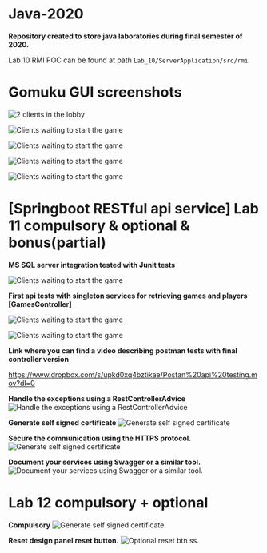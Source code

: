 # Java-2020
**Repository created to store java laboratories during final semester of 2020.**

Lab 10 RMI POC can be found at path `Lab_10/ServerApplication/src/rmi`


# **Gomuku GUI screenshots**


![2 clients in the lobby](https://github.com/mrcretu/Java-2020/blob/master/Lab_10/Screenshot%202020-05-10%20at%2017.03.22.png)

![Clients waiting to start the game](https://github.com/mrcretu/Java-2020/blob/master/Lab_10/Screenshot%202020-05-10%20at%2015.42.31.png)

![Clients waiting to start the game](https://github.com/mrcretu/Java-2020/blob/master/Lab_10/Screenshot%202020-05-10%20at%2016.10.51.png)

![Clients waiting to start the game](https://github.com/mrcretu/Java-2020/blob/master/Lab_10/Screenshot%202020-05-10%20at%2016.10.40.png)

![Clients waiting to start the game](https://github.com/mrcretu/Java-2020/blob/master/Lab_10/Screenshot%202020-05-10%20at%2017.05.47.png)

# **[Springboot RESTful api service] Lab 11 compulsory & optional & bonus(partial)** 

**MS SQL server integration tested with Junit tests**

![Clients waiting to start the game](https://github.com/mrcretu/Java-2020/blob/master/Lab_11/Screenshot%202020-05-10%20at%2019.34.19.png)

**First api tests with singleton services for retrieving games and players [GamesController]**

![Clients waiting to start the game](https://github.com/mrcretu/Java-2020/blob/master/Lab_11/Screenshot%202020-05-10%20at%2018.16.11.png)

![Clients waiting to start the game](https://github.com/mrcretu/Java-2020/blob/master/Lab_11/Screenshot%202020-05-10%20at%2020.25.53.png)


**Link where you can find a video describing postman tests with final controller version**

https://www.dropbox.com/s/upkd0xq4bztikae/Postan%20api%20testing.mov?dl=0

**Handle the exceptions using a RestControllerAdvice**
![Handle the exceptions using a RestControllerAdvice](https://github.com/mrcretu/Java-2020/blob/master/Lab_11/Screenshot%202020-05-13%20at%2020.13.50.png)


**Generate self signed certificate**
![Generate self signed certificate](https://github.com/mrcretu/Java-2020/blob/master/Lab_11/Screenshot%202020-05-13%20at%2020.18.16.png)


**Secure the communication using the HTTPS protocol.**
![Generate self signed certificate](https://github.com/mrcretu/Java-2020/blob/master/Lab_11/Screenshot%202020-05-13%20at%2020.34.52.png)

**Document your services using Swagger or a similar tool.**
![Document your services using Swagger or a similar tool.](https://github.com/mrcretu/Java-2020/blob/master/Lab_11/Screenshot%202020-05-13%20at%2020.49.36.png)

# **Lab 12 compulsory + optional** 

**Compulsory**
![Generate self signed certificate](https://github.com/mrcretu/Java-2020/blob/master/Lab_12/screenshots/Screenshot%202020-05-13%20at%2022.32.35.png)

**Reset design panel reset button.**
![Optional reset btn ss.](https://github.com/mrcretu/Java-2020/blob/master/Lab_12/screenshots/Screenshot%202020-05-13%20at%2022.32.57.png)




